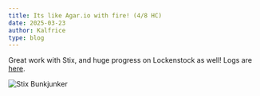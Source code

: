 ```yaml
---
title: Its like Agar.io with fire! (4/8 HC)
date: 2025-03-23
author: Kalfrice
type: blog
---
```


Great work with Stix, and huge progress on Lockenstock as well!
Logs are [here](https://www.warcraftlogs.com/reports/zA8GWKcDjmqP9Lw4?fight=11).

![Stix Bunkjunker](/posts/2025-03-23-agario/stix.jpg)

<!--more-->
